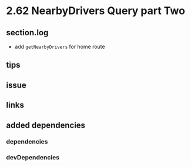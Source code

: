 # 2.62 NearbyDrivers Query part Two

## section.log

- add `getNearbyDrivers` for home route

## tips

## issue

## links

## added dependencies

### dependencies

### devDependencies
